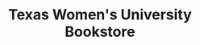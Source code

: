 ---
title: "Texas Women's University Bookstore"
url: /denton/texas-womens-university-bookstore/
shop: books
---